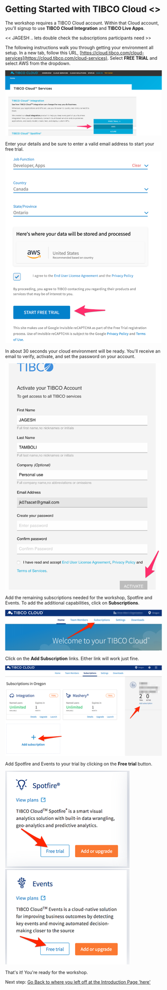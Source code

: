 # Getting Started with TIBCO Cloud <<Fix this page with subscriptions needed and remove Spotfire and Events Reference>>

The workshop requires a TIBCO Cloud account. Within that Cloud account, you'll signup to use **TIBCO Cloud Integration** and **TIBCO Live Apps**.

<< JAGESH .. lets double check the subscriptions participants need >>

The following instructions walk you through getting your environment all setup.  In a new tab, follow this URL, [https://cloud.tibco.com/cloud-services](https://cloud.tibco.com/cloud-services).  Select **FREE TRIAL** and select AWS from the dropdown.

![Cloud Integration Signup](images/signup.png "Cloud Integration Signup")

Enter your details and be sure to enter a valid email address to start your free trial.
![Start Free TRIAL](images/start_free_trial.png "start free trial")

 In about 30 seconds your cloud environment will be ready.  You'll receive an email to verify, activate, and set the password on your account.

<img src="./images/activate_trial.png" alt="Activate Trial" width=500/>

Add the remaining subscriptions needed for the workshop, Spotfire and Events.  To add the additional capabilities, click on **Subscriptions**.

![Subscription](images/homepage_subscription.png "Add subscriptions")

Click on the **Add Subscription** links.  Either link will work just fine.

![Add Subscription](images/add_subscription.png "Add Subscription")

Add Spotfire and Events to your trial by clicking on the **Free trial** button.

<img src="./images/trial_spotfire.png" alt="Spotfire Free Trial" width=400/>&nbsp;&nbsp;<img src="./images/trial_events.png" alt="Events Free Trial" width=400/>

That's it!  You're ready for the workshop.

Next step: [Go Back to where you left off at the Introduction Page 'here' ](README.md#workshop-overview)
